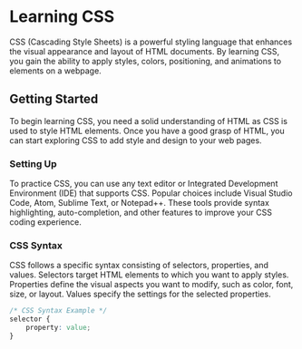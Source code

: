 # Learning CSS

CSS (Cascading Style Sheets) is a powerful styling language that enhances the visual appearance and layout of HTML documents. By learning CSS, you gain the ability to apply styles, colors, positioning, and animations to elements on a webpage.

## Getting Started

To begin learning CSS, you need a solid understanding of HTML as CSS is used to style HTML elements. Once you have a good grasp of HTML, you can start exploring CSS to add style and design to your web pages.

### Setting Up

To practice CSS, you can use any text editor or Integrated Development Environment (IDE) that supports CSS. Popular choices include Visual Studio Code, Atom, Sublime Text, or Notepad++. These tools provide syntax highlighting, auto-completion, and other features to improve your CSS coding experience.

### CSS Syntax

CSS follows a specific syntax consisting of selectors, properties, and values. Selectors target HTML elements to which you want to apply styles. Properties define the visual aspects you want to modify, such as color, font, size, or layout. Values specify the settings for the selected properties.

```css
/* CSS Syntax Example */
selector {
    property: value;
}
